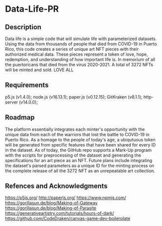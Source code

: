 # Data-Life-PR
## Description
Data life is a simple code that will simulate life with parameterized datasets. Using the data from thousands of people that died from COVID-19 in Puerto Rico, this code creates a series of unique art NFT pieces with their authorized medical data. These pieces represent a token of love, hope, redemption, and understanding of how important life is. In memorium of all the puertoricans that died from the virus 2020-2021.  A total of 3272 NFTs will be minted and sold. LOVE ALL

## Requirements

 p5.js (v1.4.0);
 node.js (v16.13.1);
 paper.js (v0.12.15);
 GitKraken (v8.1.1);
 http-server (v14.0.0);
 
## Roadmap
The platform essentially integrates each minter's opportunity with the unique data from each of the warriors that lost the battle to COVID-19 in Puerto Rico. As a homage to the people of today's age, a ubiqutuous token will be generated from specific features that have been shared for every ID in the dataset. As of today, the GitHub repo supports a Mark-Up program with the scripts for preprocessing of the dataset and generating the specifications for an art piece as an NFT. Future plans include integrating the dataset's parsed parameters as a unique ID for the minting process on the complete release of all the 3272 NFT as an unrepeatable art collection. 

## Refences and Acknowledgments
https://p5js.org/
http://paperjs.org/
https://www.npmjs.com/
https://gorillasun.de/blog/Making-of-Gateway
https://gorillasun.de/blog/Making-of-Parasite
https://generativeartistry.com/tutorials/hours-of-dark/
https://github.com/CodeDraken/canvas-game-dev-boilerplate
